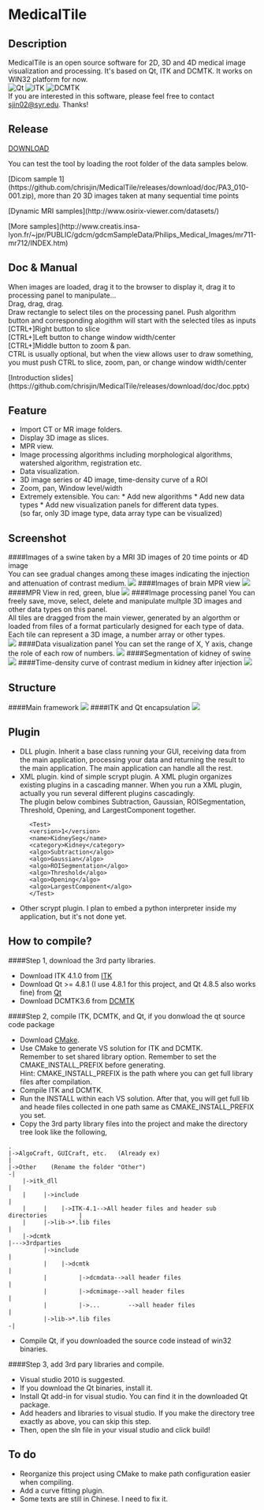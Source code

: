 MedicalTile
===========

Description
----------------
MedicalTile is an open source software for 2D, 3D and 4D medical image visualization and processing. 
It's based on Qt, ITK and DCMTK. It works on WIN32 platform for now.<br>
![Qt](https://github.com/chrisjin/MedicalTile_Resources/blob/master/Qt.png)
![ITK](https://github.com/chrisjin/MedicalTile_Resources/blob/master/ITK.png)
![DCMTK](https://github.com/chrisjin/MedicalTile_Resources/blob/master/dcmtk.png)<br>
If you are interested in this software, please feel free to contact sjin02@syr.edu. Thanks!

Release
--------------
[DOWNLOAD](https://github.com/chrisjin/MedicalTile/releases)
<p>
You can test the tool by loading the root folder of the data samples below.
<p>
[Dicom sample 1](https://github.com/chrisjin/MedicalTile/releases/download/doc/PA3_010-001.zip), more than 20 3D images taken at many sequential time points
<p>
[Dynamic MRI samples](http://www.osirix-viewer.com/datasets/)
<p>
[More samples](http://www.creatis.insa-lyon.fr/~jpr/PUBLIC/gdcm/gdcmSampleData/Philips_Medical_Images/mr711-mr712/INDEX.htm)

Doc & Manual
----------
When images are loaded, drag it to the browser to display it, drag it to processing panel to manipulate...<br>
Drag, drag, drag.<br>
Draw rectangle to select tiles on the processing panel. Push algorithm button and corresponding alogithm will start with the selected tiles as inputs<br>
[CTRL+]Right button to slice<br>
[CTRL+]Left button to change window width/center<br>
[CTRL+]Middle button to zoom & pan.<br>
CTRL is usually optional, but when the view allows user to draw something, you must push CTRL to slice, zoom, pan, or change window width/center
<p>
[Introduction slides](https://github.com/chrisjin/MedicalTile/releases/download/doc/doc.pptx)<br>


Feature
---------------
* Import CT or MR image folders.
* Display 3D image as slices.
* MPR view.
* Image processing algorithms including morphological algorithms, watershed algorithm, registration etc.
* Data visualization.
* 3D image series or 4D image, time-density curve of a ROI
* Zoom, pan, Window level/width
* Extremely extensible. 
     You can:
      * Add new algorithms
      * Add new data types 
      * Add new visualization panels for different data types. <br>(so far, only 3D image type, data array type can be visualized)

Screenshot
------------------------
####Images of a swine taken by a MRI
3D images of 20 time points or 4D image<br>
You can see gradual changes among these images indicating the injection and attenuation of contrast medium.
![](https://github.com/chrisjin/MedicalTile_Resources/blob/master/time-density.PNG)
####Images of brain
MPR view
![](https://github.com/chrisjin/MedicalTile_Resources/blob/master/mainframe2.PNG)
####MPR View in red, green, blue
![](https://github.com/chrisjin/MedicalTile_Resources/blob/master/MPR2.PNG)
####Image processing panel
You can freely save, move, select, delete and manipulate multple 3D images and other data types on this panel. <br>
All tiles are dragged from the main viewer, generated by an algorthm or loaded from files of a format particularly designed for each type of data.<br>
Each tile can represent a 3D image, a number array or other types.<br>
![](https://github.com/chrisjin/MedicalTile_Resources/blob/master/algopanel.PNG)
####Data visualization panel
You can set the range of X, Y axis, change the role of each row of numbers.
![](https://github.com/chrisjin/MedicalTile_Resources/blob/master/datavis.PNG)
####Segmentation of kidney of swine
![](https://github.com/chrisjin/MedicalTile_Resources/blob/master/segmentation.PNG)
####Time-density curve of contrast medium in kidney after injection
![](https://github.com/chrisjin/MedicalTile_Resources/blob/master/tdc.PNG)

Structure
---------------------
####Main framework
![](https://github.com/chrisjin/MedicalTile_Resources/blob/master/structure.PNG)
####ITK and Qt encapsulation
![](https://github.com/chrisjin/MedicalTile_Resources/blob/master/data.PNG)

Plugin
-----------------
* DLL plugin. Inherit a base class running your GUI, receiving data from the main application, processing your data and returning the result to the main application. The main application can handle all the rest.
* XML plugin. kind of simple scrypt plugin. A XML plugin organizes existing plugins in a cascading manner. When you run a XML plugin, actually you run several different plugins cascadingly. <br>
The plugin below combines Subtraction, Gaussian, ROISegmentation, Threshold, Opening, and LargestComponent together.
```
      <Test>
      <version>1</version>
      <name>KidneySeg</name>
      <category>Kidney</category>
      <algo>Subtraction</algo>
      <algo>Gaussian</algo>
      <algo>ROISegmentation</algo>
      <algo>Threshold</algo>
      <algo>Opening</algo>
      <algo>LargestComponent</algo>
      </Test>
```
* Other scrypt plugin. I plan to embed a python interpreter inside my application, but it's not done yet.

How to compile?
---------------
####Step 1, download the 3rd party libraries.
* Download ITK 4.1.0 from [ITK](http://www.itk.org/ITK/resources/legacy_releases.html)
* Download Qt >= 4.8.1 (I use 4.8.1 for this project, and Qt 4.8.5 also works fine) from [Qt](http://download.qt-project.org/archive/qt/4.8/)
* Download DCMTK3.6 from [DCMTK](http://dicom.offis.de/dcmtk.php.en)

####Step 2, compile ITK, DCMTK, and Qt, if you donwload the qt source code package
* Download [CMake](http://www.cmake.org/download/).
* Use CMake to generate VS solution for ITK and DCMTK. <br>
Remember to set shared library option.
Remember to set the CMAKE_INSTALL_PREFIX before generating.<br>
Hint: CMAKE_INSTALL_PREFIX is the path where you can get full library files after compilation. 
* Compile ITK and DCMTK.
* Run the INSTALL within each VS solution. After that, you will get full lib and heade files collected in one path same as CMAKE_INSTALL_PREFIX you set.
* Copy the 3rd party library files into the project and make the directory tree look like the following,
```
.
|->AlgoCraft, GUICraft, etc.   (Already ex)
|
|->Other    (Rename the folder "Other")                                        -|
    |->itk_dll                                                                  |
    |     |->include                                                            |
    |     |    |->ITK-4.1-->All header files and header sub directories         |
    |     |->lib->*.lib files                                                   |
    |->dcmtk                                                                    |--->3rdparties
          |->include                                                            |
          |    |->dcmtk                                                         |
          |         |->dcmdata-->all header files                               |
          |         |->dcmimage-->all header files                              |
          |         |->...        -->all header files                           |
          |->lib->*.lib files                                                  -|
```
* Compile Qt, if you downloaded the source code instead of win32 binaries.

####Step 3, add 3rd pary libraries and compile. 
* Visual studio 2010 is suggested.<br>
* If you download the Qt binaries, install it.
* Install Qt add-in for visual studio. You can find it in the downloaded Qt package.<br>
* Add headers and libraries to visual studio. If you make the directory tree exactly as above, you can skip this step.<br>
* Then, open the sln file in your visual studio and click build!<br>

To do
----------------
* Reorganize this project using CMake to make path configuration easier when compiling.
* Add a curve fitting plugin.
* Some texts are still in Chinese. I need to fix it.
